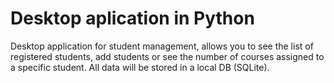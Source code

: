 # Desktop aplication in Python
Desktop application for student management, allows you to see the list of registered students, add students or see the number of courses assigned to a specific student. All data will be stored in a local DB (SQLite).
